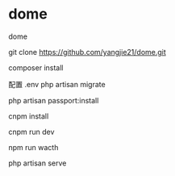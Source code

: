 # dome
dome

git clone https://github.com/yangjie21/dome.git

composer install

配置 .env 
php artisan migrate

php artisan passport:install

cnpm install

cnpm run dev 

npm run wacth

php artisan serve
